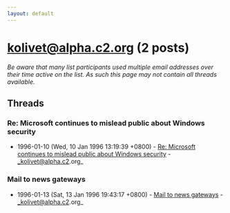 ```yaml
---
layout: default
---
```


# kolivet@alpha.c2.org (2 posts)

_Be aware that many list participants used multiple email addresses over their time active on the list. As such this page may not contain all threads available._

## Threads

### Re: Microsoft continues to mislead public about Windows security
+ 1996-01-10 (Wed, 10 Jan 1996 13:19:39 +0800) - [Re: Microsoft continues to mislead public about Windows security](/archive/1996/01/c615be15f4ecc1deb33cd377092b588efbd078608e3d0194eb39b8ca7514a2d2) - _kolivet@alpha.c2.org_

### Mail to news gateways
+ 1996-01-13 (Sat, 13 Jan 1996 19:43:17 +0800) - [Mail to news gateways](/archive/1996/01/1ede39afe8530763bcc1e0db44d4fffb8585b4a3b988f2e02a8c70d67c89da0e) - _kolivet@alpha.c2.org_

